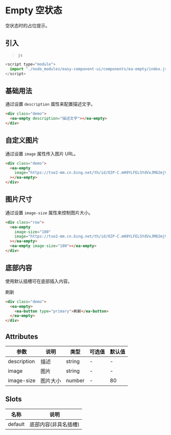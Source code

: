 <script setup>
import { onMounted } from 'vue'

onMounted(() => {
    import('../index.js')
    import('./index.scss')
})
</script>

# Empty 空状态

空状态时的占位提示。

## 引入

> `js`

```js
<script type="module">
  import "./node_modules/easy-component-ui/components/ea-empty/index.js";
</script>
```

## 基础用法

通过设置 `description` 属性来配置描述文字。

<div class="demo">
    <ea-empty description="描述文字"></ea-empty>
</div>

```html
<div class="demo">
  <ea-empty description="描述文字"></ea-empty>
</div>
```

## 自定义图片

通过设置 `image` 属性传入图片 URL。

<div class="demo">
    <ea-empty image="https://tse2-mm.cn.bing.net/th/id/OIP-C.mH9YLFEL5YdVxJM82mjVJQAAAA?rs=1&pid=ImgDetMain"></ea-empty>
</div>

```html
<div class="demo">
  <ea-empty
    image="https://tse2-mm.cn.bing.net/th/id/OIP-C.mH9YLFEL5YdVxJM82mjVJQAAAA?rs=1&pid=ImgDetMain"
  ></ea-empty>
</div>
```

## 图片尺寸

通过设置 `image-size` 属性来控制图片大小。

<div class="row">
    <ea-empty image-size="100" image="https://tse2-mm.cn.bing.net/th/id/OIP-C.mH9YLFEL5YdVxJM82mjVJQAAAA?rs=1&pid=ImgDetMain"></ea-empty>
    <ea-empty image-size="100"></ea-empty>
</div>

```html
<div class="row">
  <ea-empty
    image-size="100"
    image="https://tse2-mm.cn.bing.net/th/id/OIP-C.mH9YLFEL5YdVxJM82mjVJQAAAA?rs=1&pid=ImgDetMain"
  ></ea-empty>
  <ea-empty image-size="100"></ea-empty>
</div>
```

## 底部内容

使用默认插槽可在底部插入内容。

<div class="demo">
  <ea-empty>
    <ea-button type="primary">刷新</ea-button>
  </ea-empty>
</div>

```html
<div class="demo">
  <ea-empty>
    <ea-button type="primary">刷新</ea-button>
  </ea-empty>
</div>
```

## Attributes

| 参数        | 说明     | 类型   | 可选值 | 默认值 |
| ----------- | -------- | ------ | ------ | ------ |
| description | 描述     | string | -      | -      |
| image       | 图片     | string | -      | -      |
| image-size  | 图片大小 | number | -      | 80     |

## Slots

| 名称    | 说明                 |
| ------- | -------------------- |
| default | 底部内容(非具名插槽) |
